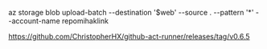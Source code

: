 az storage blob upload-batch --destination '$web' --source . --pattern '*' --account-name repomihaklink

https://github.com/ChristopherHX/github-act-runner/releases/tag/v0.6.5